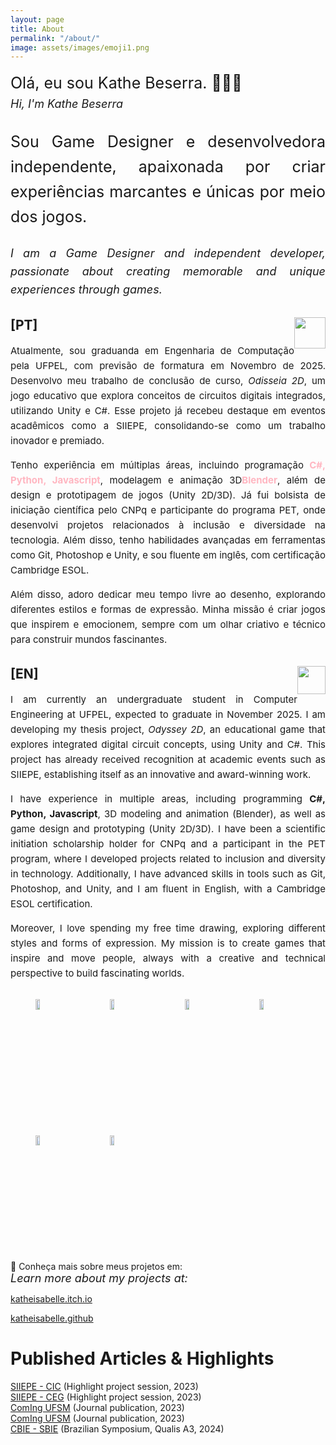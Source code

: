 ```yaml
---
layout: page
title: About
permalink: "/about/"
image: assets/images/emoji1.png
---
```


<div style="text-align: justify; font-size: 25px; line-height: 1.6;">
Olá, eu sou Kathe Beserra. 👋🏻😊 <br>
<em><span style="font-size: 18px;">Hi, I'm Kathe Beserra</span></em>

<p><p>Sou Game Designer e desenvolvedora independente, apaixonada por criar experiências marcantes e únicas por meio dos jogos. <br>

<em><span style="font-size: 18px;">I am a Game Designer and independent developer, passionate about creating memorable and unique experiences through games.</span></em>
</p></p>

</div>



<h2>[PT] <img src="/affiliates-jekyll-theme/assets/images/brasil.png" style="float:right; width: 50px; height: 50px;" /></h2>

<div style="text-align: justify; font-size: 15px; line-height: 1.6;">
    <p>Atualmente, sou graduanda em Engenharia de Computação pela UFPEL, com previsão de formatura em Novembro de 2025. Desenvolvo meu trabalho de conclusão de curso, <em>Odisseia 2D</em>, um jogo educativo que explora conceitos de circuitos digitais integrados, utilizando Unity e C#. Esse projeto já recebeu destaque em eventos acadêmicos como a SIIEPE, consolidando-se como um trabalho inovador e premiado.</p>

  <p>Tenho experiência em múltiplas áreas, incluindo programação <strong style="color: #FFB6C1;">C#, Python, Javascript</strong>, modelagem e animação 3D<strong style="color: #FFB6C1;">Blender</strong>, além de design e prototipagem de jogos (Unity 2D/3D). Já fui bolsista de iniciação científica pelo CNPq e participante do programa PET, onde desenvolvi projetos relacionados à inclusão e diversidade na tecnologia. Além disso, tenho habilidades avançadas em ferramentas como Git, Photoshop e Unity, e sou fluente em inglês, com certificação Cambridge ESOL.</p>

  <p> Além disso, adoro dedicar meu tempo livre ao desenho, explorando diferentes estilos e formas de expressão. Minha missão é criar jogos que inspirem e emocionem, sempre com um olhar criativo e técnico para construir mundos fascinantes.  </p>
 
</div>
  
<h2>[EN] <img src="/affiliates-jekyll-theme/assets/images/estados-unidos.png" style="float:right; width: 45px; height: 45px;" /></h2>

<div style="text-align: justify; font-size: 15px; line-height: 1.6;">
    <p>I am currently an undergraduate student in Computer Engineering at UFPEL, expected to graduate in November 2025. I am developing my thesis project, <em>Odyssey 2D</em>, an educational game that explores integrated digital circuit concepts, using Unity and C#. This project has already received recognition at academic events such as SIIEPE, establishing itself as an innovative and award-winning work.</p>

  <p>I have experience in multiple areas, including programming <strong>C#, Python, Javascript</strong>, 3D modeling and animation (Blender), as well as game design and prototyping (Unity 2D/3D). I have been a scientific initiation scholarship holder for CNPq and a participant in the PET program, where I developed projects related to inclusion and diversity in technology. Additionally, I have advanced skills in tools such as Git, Photoshop, and Unity, and I am fluent in English, with a Cambridge ESOL certification.</p>

  <p>Moreover, I love spending my free time drawing, exploring different styles and forms of expression. My mission is to create games that inspire and move people, always with a creative and technical perspective to build fascinating worlds.</p>
</div>


<div style="display: flex; flex-wrap: wrap;">
  <figure style="flex-basis: calc(17.33% - 10px); margin-right: 2px;">
    <img src="/affiliates-jekyll-theme/assets/images/Csharp.png" alt="Csharp" style="width: 30%;">
  </figure>
  <figure style="flex-basis: calc(17.33% - 10px); margin-right: 2px;">
    <img src="/affiliates-jekyll-theme/assets/images/python.png" alt="Python" style="width: 30%;">
  </figure>
  <figure style="flex-basis: calc(17.33% - 10px); margin-right: 2px;">
    <img src="/affiliates-jekyll-theme/assets/images/javascript.png" alt="JavaScript" style="width: 30%;">
  </figure>
  <figure style="flex-basis: calc(17.33% - 10px); margin-right: 2px;">
    <img src="/affiliates-jekyll-theme/assets/images/unity.png" alt="Unity" style="width: 30%;">
  </figure>
   <figure style="flex-basis: calc(17.33% - 10px); margin-right: 2px;">
    <img src="/affiliates-jekyll-theme/assets/images/blender.png" alt="Blender" style="width: 30%;">
  </figure>
  <figure style="flex-basis: calc(17.33% - 10px); margin-right: 2px;">
    <img src="/affiliates-jekyll-theme/assets/images/photoshop.png" alt="Photoshop" style="width: 30%;">
  </figure>
</div>



🔗 Conheça mais sobre meus projetos em: <br>
<em><span style="font-size: 18px;">Learn more about my projects at:</span></em>

[katheisabelle.itch.io](https://katheisabelle.itch.io)  

[katheisabelle.github](https://github.com/KatheIsabelle)  





# Published Articles & Highlights

[SIIEPE - CIC](https://cti.ufpel.edu.br/siepe/arquivos/2023/CE_04120.pdf) (Highlight project session, 2023)<br>
[SIIEPE - CEG](https://cti.ufpel.edu.br/siepe/arquivos/2023/G1_06127.pdf) (Highlight project session, 2023)<br>
[ComIng UFSM](https://periodicos.ufsm.br/coming/article/view/85263) (Journal publication, 2023)<br>
[ComIng UFSM](https://periodicos.ufsm.br/coming/article/view/85264) (Journal publication, 2023)<br>
[CBIE - SBIE](https://sol.sbc.org.br/index.php/sbie/article/view/31298) (Brazilian Symposium, Qualis A3, 2024)<br>



